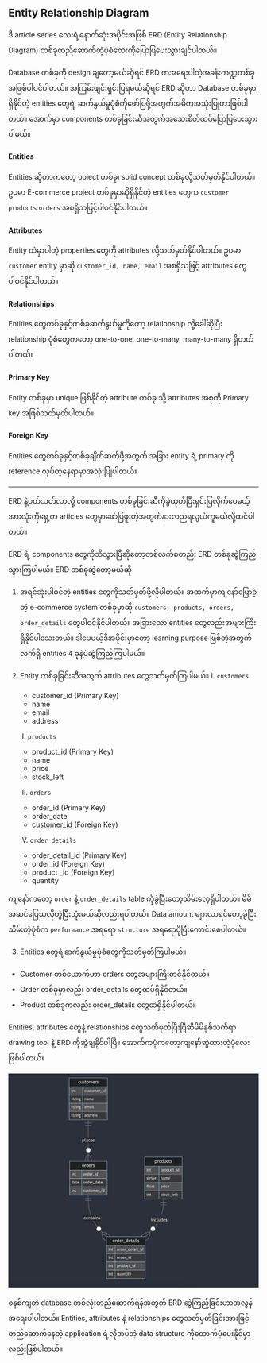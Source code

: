 ## Entity Relationship Diagram

ဒီ article series လေးရဲ့နောက်ဆုံးအပိုင်းအဖြစ် ERD (Entity Relationship Diagram) တစ်ခုတည်ဆောက်တဲ့ပုံစံလေးကိုပြောပြပေးသွားချင်ပါတယ်။

Database တစ်ခုကို design ချတော့မယ်ဆိုရင် ERD ကအရေးပါတဲ့အခန်းကဏ္ဍတစ်ခုအဖြစ်ပါဝင်ပါတယ်။ အကြမ်းဖျင်းရှင်းပြရမယ်ဆိုရင် ERD ဆိုတာ Database တစ်ခုမှာရှိနိုင်တဲ့ entities တွေရဲ့ ဆက်နွယ်မှုပုံစံကိုဖော်ပြဖို့အတွက်အဓိကအသုံးပြုတာဖြစ်ပါတယ်။ အောက်မှာ components တစ်ခုခြင်းဆီအတွက်အသေးစိတ်ထပ်ပြောပြပေးသွားပါမယ်။

#### Entities
Entities ဆိုတာကတော့ object တစ်ခု၊ solid concept တစ်ခုလို့သတ်မှတ်နိုင်ပါတယ်။ ဥပမာ E-commerce project တစ်ခုမှာဆိုရှိနိုင်တဲ့ entities တွေက `customer` `products` `orders` အစရှိသဖြင့်ပါဝင်နိုင်ပါတယ်။ 

#### Attributes
Entity ထဲမှာပါတဲ့ properties တွေကို attributes လို့သတ်မှတ်နိုင်ပါတယ်။ ဥပမာ `customer` entity မှာဆို `customer_id, name, email` အစရှိသဖြင့် attributes တွေပါဝင်နိုင်ပါတယ်။ 

#### Relationships
Entities တွေတစ်ခုနှင့်တစ်ခုဆက်နွယ်မှုကိုတော့ relationship လို့ခေါ်ဆိုပြီး relationship ပုံစံတွေကတော့ one-to-one, one-to-many, many-to-many ရှိတတ်ပါတယ်။

#### Primary Key
Entity တစ်ခုမှာ unique ဖြစ်နိုင်တဲ့ attribute တစ်ခု သို့ attributes အစုကို Primary key အဖြစ်သတ်မှတ်ပါတယ်။

#### Foreign Key
Entities တွေတစ်ခုနှင့်တစ်ခုချိတ်ဆက်ဖို့အတွက် အခြား entity ရဲ့ primary ကို reference လုပ်တဲ့နေရာမှာအသုံးပြုပါတယ်။

---

ERD နဲ့ပတ်သတ်လာလို့ components တစ်ခုခြင်းဆီကိုခွဲထုတ်ပြီးရှင်းပြလိုက်ပေမယ့် အားလုံးကိုရှေ့က articles တွေမှာဖော်ပြဖူးတဲ့အတွက်နားလည်ရလွယ်ကူမယ်လို့ထင်ပါတယ်။

ERD ရဲ့ components တွေကိုသိသွားပြီဆိုတော့တစ်လက်စတည်း ERD တစ်ခုဆွဲကြည့်သွားကြပါမယ်။ ERD တစ်ခုဆွဲတော့မယ်ဆို
1. အရင်ဆုံးပါဝင်တဲ့ entities တွေကိုသတ်မှတ်ဖို့လိုပါတယ်။ အထက်မှာကျနော်ပြောခဲ့တဲ့ e-commerce system တစ်ခုမှာဆို `customers, products, orders, order_details` တွေပါဝင်နိုင်ပါတယ်။ အခြားသော entities တွေလည်းအများကြီးရှိနိုင်ပါသေးတယ်။ ဒါပေမယ့်ဒီအပိုင်းမှာတော့ learning purpose ဖြစ်တဲ့အတွက်လက်ရှိ entities 4 ခုနဲ့ပဲဆွဲကြည့်ကြပါမယ်။
2. Entity တစ်ခုခြင်းဆီအတွက် attributes တွေသတ်မှတ်ကြပါမယ်။
	I.	`customers`
	- customer_id (Primary Key)
	- name
	- email
	- address
	
	II.	`products`
	- product_id (Primary Key)
	- name
	- price
	- stock_left
	
	III.	`orders`
	- order_id (Primary Key)
	- order_date
	- customer_id (Foreign Key)
	
	IV.	`order_details`
	- order_detail_id (Primary Key)
	- order_id (Foreign Key)
	- product _id (Foreign Key)
	- quantity

ကျနော်ကတော့ `order` နဲ့ `order_details` table ကိုခွဲပြီးတော့သိမ်းလေ့ရှိပါတယ်။ မိမိအဆင်ပြေသလိုတွဲပြီးသုံးမယ်ဆိုလည်းရပါတယ်။ Data amount များလာရင်တော့ခွဲပြီးသိမ်းတဲ့ပုံစံက `performance` အရရော `structure` အရရောပိုပြီးကောင်းစေပါတယ်။

3. Entities တွေရဲ့ဆက်နွယ်မှုပုံစံတွေကိုသတ်မှတ်ကြပါမယ်။ 
- Customer တစ်ယောက်ဟာ orders တွေအများကြီးတင်နိုင်တယ်။
- Order တစ်ခုမှာလည်း order_details တွေထပ်ရှိနိုင်တယ်။
- Product တစ်ခုကလည်း order_details တွေထဲရှိနိုင်ပါတယ်။

Entities, attributes တွေနဲ့ relationships တွေသတ်မှတ်ပြီးပြီဆိုမိမိနှစ်သက်ရာ drawing tool နဲ့ ERD ကိုဆွဲချနိုင်ပါပြီ။ အောက်ကပုံကတော့ကျနော်ဆွဲထားတဲ့ပုံလေးဖြစ်ပါတယ်။

![ERD](https://raw.githubusercontent.com/HlaingTinHtun/SQL-101/main/assets/erd.png)

စနစ်ကျတဲ့ database တစ်လုံးတည်ဆောက်ရန်အတွက် ERD ဆွဲကြည့်ခြင်းဟာအလွန်အရေးပါပါတယ်။ Entities, attributes နဲ့ relationships တွေသတ်မှတ်ခြင်းအားဖြင့် တည်ဆောက်နေတဲ့ application ရဲ့လိုအပ်တဲ့ data structure ကိုထောက်ပံ့ပေးနိုင်မှာလည်းဖြစ်ပါတယ်။

